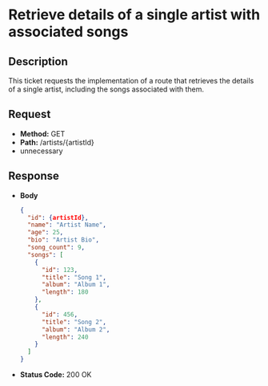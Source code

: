 # Retrieve details of a single artist with associated songs

## Description
This ticket requests the implementation of a route that retrieves the details of a single artist, including the songs associated with them.

## Request
- **Method:** GET
- **Path:** /artists/{artistId}
- unnecessary

## Response
- **Body**
  ```json
  {
    "id": {artistId},
    "name": "Artist Name",
    "age": 25,
    "bio": "Artist Bio",
    "song_count": 9,
    "songs": [
      {
        "id": 123,
        "title": "Song 1",
        "album": "Album 1",
        "length": 180
      },
      {
        "id": 456,
        "title": "Song 2",
        "album": "Album 2",
        "length": 240
      }
    ]
  }
  ```
- **Status Code:** 200 OK
